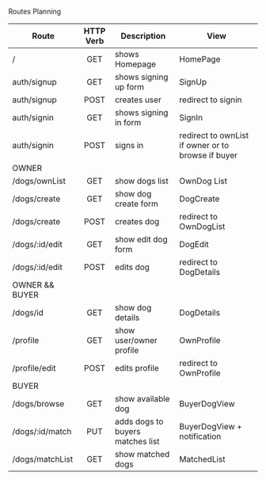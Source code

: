 Routes Planning

| Route          | HTTP Verb | Description                     | View                                                |
| -------------- | :-------: | ------------------------------- | --------------------------------------------------- |
| /              | GET       | shows Homepage                  | HomePage                                            |
| auth/signup    | GET       | shows signing up form           | SignUp                                              |
| auth/signup    | POST      | creates user                    | redirect to signin                                  |
| auth/signin    | GET       | shows signing in form           | SignIn                                              |
| auth/signin    | POST      | signs in                        | redirect to ownList if owner or to browse if buyer  |
| OWNER          |           |                                 |                                                     |
| /dogs/ownList  | GET       | show dogs list                  | OwnDog List                                         |
| /dogs/create   | GET       | show dog create form            | DogCreate                                           |
| /dogs/create   | POST      | creates dog                     | redirect to OwnDogList                              |
| /dogs/:id/edit | GET       | show edit dog form              | DogEdit                                             |
| /dogs/:id/edit | POST      | edits dog                       | redirect to DogDetails                              |
| OWNER && BUYER |           |                                 |                                                     |
| /dogs/id       | GET       | show dog details                | DogDetails                                          |
| /profile       | GET       | show user/owner profile         | OwnProfile                                          |
| /profile/edit  | POST      | edits profile                   | redirect to OwnProfile                              |
| BUYER          |           |                                 |                                                     |
| /dogs/browse   | GET       | show available dog              | BuyerDogView                                        |
| /dogs/:id/match| PUT       | adds dogs to buyers matches list| BuyerDogView + notification                                       |
| /dogs/matchList| GET       | show matched dogs               | MatchedList                                         |
